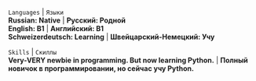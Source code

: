 <p align="center">

<code>Languages</code> | <code>Языки</code>  
<strong>Russian: Native</strong> | <strong>Русский: Родной</strong><br>
<strong>English: B1</strong> | <strong>Английский: B1</strong><br>
<strong>Schweizerdeutsch: Learning</strong> | <strong>Швейцарский-Немецкий: Учу</strong><br>

<code>Skills</code> | <code>Скиллы</code><br>
<strong>Very-VERY newbie in programming. But now learning Python.</strong> | <strong>Полный новичок в программировании, но сейчас учу Python.</strong>

</p>
